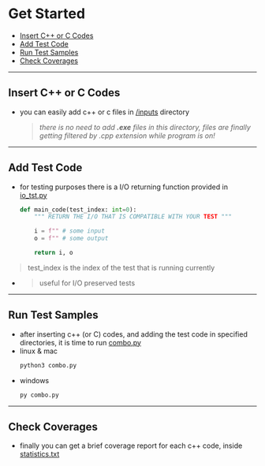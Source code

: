 # Get Started

-   [Insert C++ or C Codes](#insert-c++-codes)
-   [Add Test Code](#add-test-code)
-   [Run Test Samples](#run-test-samples)
-   [Check Coverages](#check-coverages)
<hr>

## Insert C++ or C Codes
- you can easily add c++ or c files in [/inputs](./inputs) directory
    > *there is no need to add __.exe__ files in this directory, files are finally getting filtered by .cpp extension while program is on!*
<hr>

## Add Test Code
- for testing purposes there is a I/O returning function provided in [io_tst.py](./sample/io_tst.py) 
    ```py
    def main_code(test_index: int=0):
        """ RETURN THE I/O THAT IS COMPATIBLE WITH YOUR TEST """

        i = f"" # some input
        o = f"" # some output

        return i, o
    ```

> test_index is the index of the test that is running currently 
- > useful for I/O preserved tests 

<hr>

## Run Test Samples
- after inserting c++ (or C) codes, and adding the test code in specified directories, it is time to run [combo.py](./combo.py)
- linux & mac
    ```sh
    python3 combo.py
    ```
- windows
    ```sh
    py combo.py
    ```
<hr>

## Check Coverages
- finally you can get a brief coverage report for each c++ code, inside [statistics.txt](./statistics.txt)